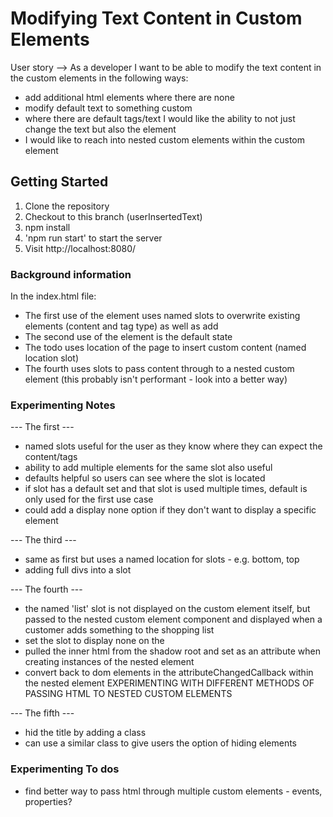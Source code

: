 # Modifying Text Content in Custom Elements

User story --> As a developer I want to be able to modify the text content in the custom elements in the following ways:
- add additional html elements where there are none
- modify default text to something custom
- where there are default tags/text I would like the ability to not just change the text but also the element
- I would like to reach into nested custom elements within the custom element

## Getting Started

1. Clone the repository
2. Checkout to this branch (userInsertedText)
3. npm install
4. 'npm run start' to start the server
5. Visit http://localhost:8080/

### Background information

In the index.html file:
- The first use of the <shopping-list> element uses named slots to overwrite existing elements (content and tag type) as well as add
- The second use of the <shopping-list> element is the default state
- The  <shopping-list> todo uses location of the page to insert custom content (named location slot)
- The fourth <shopping-list> uses slots to pass content through to a nested custom element (this probably isn't performant - look into a better way)

### Experimenting Notes

--- The first <shopping-list> ---
 - named slots useful for the user as they know where they can expect the content/tags
 - ability to add multiple elements for the same slot also useful
 - defaults helpful so users can see where the slot is located
 - if slot has a default set and that slot is used multiple times, default is only used for the first use case
 - could add a display none option if they don't want to display a specific element 
  
--- The third <shopping-list> ---
- same as first but uses a named location for slots - e.g. bottom, top
- adding full divs into a slot
  
--- The fourth <shopping-list> ---
- the named 'list' slot is not displayed on the <shopping-list> custom element itself, but passed to the nested custom element <shopping-item> component and displayed when a customer adds something to the shopping list
- set the slot to display none on the <shopping-list> 
- pulled the inner html from the shadow root and set as an attribute when creating instances of the nested element
- convert back to dom elements in the attributeChangedCallback within the nested <shopping-item> element
  EXPERIMENTING WITH DIFFERENT METHODS OF PASSING HTML TO NESTED CUSTOM ELEMENTS
 
 --- The fifth <shopping-list> ---
 - hid the title by adding a class
 - can use a similar class to give users the option of hiding elements

### Experimenting To dos

- find better way to pass html through multiple custom elements - events, properties?
